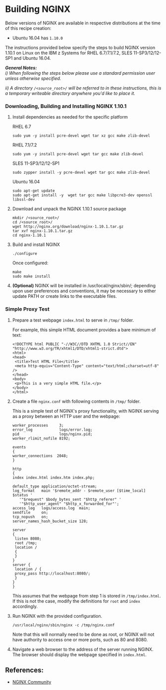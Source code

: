 <!---PACKAGE:NGINX--->
<!---DISTRO:RHEL 6.x:1.10--->
<!---DISTRO:RHEL 7.x:1.10--->
<!---DISTRO:SLES 11.x:1.10--->
<!---DISTRO:SLES 12.x:1.10--->
<!---DISTRO:Ubuntu 16.x:1.10--->

# Building NGINX

Below versions of NGINX are available in respective distributions at the time of this recipe creation:

*    Ubuntu 16.04 has `1.10.0`

The instructions provided below specify the steps to build NGINX version 1.10.1 on Linux on the IBM z Systems for RHEL 6.7/7.1/7.2, SLES 11-SP3/12/12-SP1 and Ubuntu 16.04.


_**General Notes:**_ 	 
_i) When following the steps below please use a standard permission user unless otherwise specified._

_ii) A directory `/<source_root>/` will be referred to in these instructions, this is a temporary writeable directory anywhere you'd like to place it._

### Downloading, Building and Installing NGINX 1.10.1

1.  Install dependencies as needed for the specific platform

    RHEL 6.7

    ```source-shell
    sudo yum -y install pcre-devel wget tar xz gcc make zlib-devel
    ```
    RHEL 7.1/7.2

    ```source-shell
    sudo yum -y install pcre-devel wget tar gcc make zlib-devel
    ```

    SLES 11-SP3/12/12-SP1

    ```source-shell
    sudo zypper install -y pcre-devel wget tar gcc make zlib-devel
    ```
	
    Ubuntu 16.04

    ```source-shell
	sudo apt-get update
    sudo apt-get install -y  wget tar gcc make libpcre3-dev openssl libssl-dev
    ``` 
    

2.  Download and unpack the NGINX 1.10.1 source package

    ```source-shell
	mkdir /<source_root>/
    cd /<source_root>/
    wget http://nginx.org/download/nginx-1.10.1.tar.gz
    tar xvf nginx-1.10.1.tar.gz
    cd nginx-1.10.1
    ```

3.  Build and install NGINX

    ```source-shell
    ./configure
    ```
    
    Once configured:

    ```source-shell
    make
    sudo make install
    ```

4.  **(Optional)** NGINX will be installed in /usr/local/nginx/sbin/; depending upon user preferences and conventions, it may be necessary to either update PATH or create links to the executable files.

### Simple Proxy Test

1.  Prepare a test webpage `index.html` to serve in `/tmp/` folder.

    For example, this simple HTML document provides a bare minimum of text:

    ```text-html-basic
    <!DOCTYPE html PUBLIC "-//W3C//DTD XHTML 1.0 Strict//EN" "http://www.w3.org/TR/xhtml1/DTD/xhtml1-strict.dtd">
    <html>
    <head>
     <title>Test HTML File</title>
     <meta http-equiv="Content-Type" content="text/html;charset=utf-8" />
    </head>
    <body>
     <p>This is a very simple HTML file.</p>
    </body>
    </html>
    ```

2.  Create a file `nginx.conf` with following contents in `/tmp/` folder.

    This is a simple test of NGINX's proxy functionality, with NGINX serving as a proxy between an HTTP user and the webpage:

    ```source-shell
    worker_processes     3;
    error_log            logs/error.log;
    pid                  logs/nginx.pid;
    worker_rlimit_nofile 8192;

    events
    {
    worker_connections  2048;
    }

    http
    {
    index index.html index.htm index.php;

    default_type application/octet-stream;
    log_format   main '$remote_addr - $remote_user [$time_local]  $status '
       '"$request" $body_bytes_sent "$http_referer" '
       '"$http_user_agent" "$http_x_forwarded_for"';
    access_log   logs/access.log  main;
    sendfile     on;
    tcp_nopush   on;
    server_names_hash_bucket_size 128;

    server
    {
     listen 8080;
     root /tmp;
     location /
     {
     }
    }
    server {
     location / {
     proxy_pass http://localhost:8080/;
     }
    }
    }
    ```

    This assumes that the webpage from step 1 is stored in `/tmp/index.html`. If this is not the case, modify the definitions for `root` and `index` accordingly.

3.  Run NGINX with the provided configuration.

    ```source-shell
    /usr/local/nginx/sbin/nginx -c /tmp/nginx.conf
    ```

    Note that this will normally need to be done as root, or NGINX will not have authority to access one or more ports, such as 80 and 8080.

4.  Navigate a web browser to the address of the server running NGINX. The browser should display the webpage specified in `index.html`.

## [<span class="octicon octicon-link"></span>](#references)References:

*   [NGINX Community](http://wiki.nginx.org/Main)
